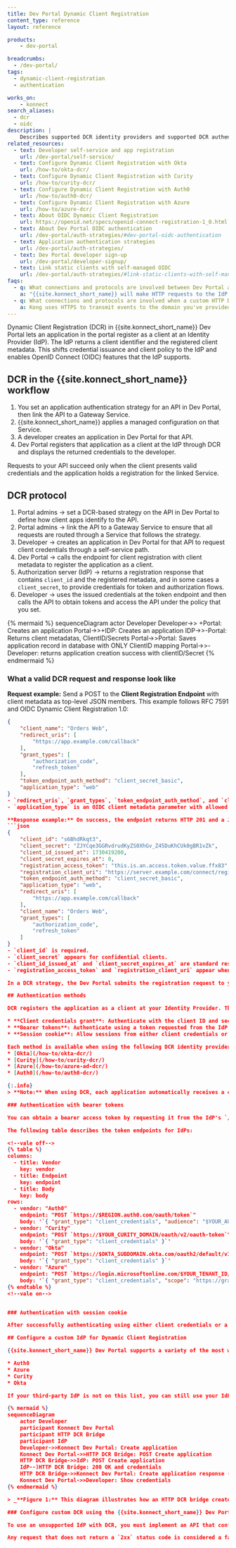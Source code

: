 ```yaml
---
title: Dev Portal Dynamic Client Registration
content_type: reference
layout: reference

products:
    - dev-portal

breadcrumbs: 
  - /dev-portal/
tags:
  - dynamic-client-registration
  - authentication

works_on:
    - konnect
search_aliases:
  - dcr
  - oidc
description: | 
    Describes supported DCR identity providers and supported DCR authentication methods. 
related_resources:
  - text: Developer self-service and app registration
    url: /dev-portal/self-service/
  - text: Configure Dynamic Client Registration with Okta
    url: /how-to/okta-dcr/
  - text: Configure Dynamic Client Registration with Curity
    url: /how-to/curity-dcr/
  - text: Configure Dynamic Client Registration with Auth0
    url: /how-to/auth0-dcr/
  - text: Configure Dynamic Client Registration with Azure
    url: /how-to/azure-dcr/
  - text: About OIDC Dynamic Client Registration
    url: https://openid.net/specs/openid-connect-registration-1_0.html
  - text: About Dev Portal OIDC authentication
    url: /dev-portal/auth-strategies/#dev-portal-oidc-authentication
  - text: Application authentication strategies
    url: /dev-portal/auth-strategies/
  - text: Dev Portal developer sign-up
    url: /dev-portal/developer-signup/
  - text: Link static clients with self-managed OIDC
    url: /dev-portal/auth-strategies/#link-static-clients-with-self-managed-oidc
faqs:
  - q: What connections and protocols are involved between Dev Portal and our organization when DCR is enabled?
    a: "{{site.konnect_short_name}} will make HTTP requests to the IdP for DCR. The details of the request are IdP-specific."
  - q: What connections and protocols are involved when a custom HTTP DCR bridge is configured for a custom IdP?
    a: Kong uses HTTPS to transmit events to the domain you've provided and includes a key that can be used on your custom handler implementation to verify the events are from {{site.konnect_short_name}}.
---
```

Dynamic Client Registration (DCR) in {{site.konnect_short_name}} Dev Portal lets an application in the portal register as a client at an Identity Provider (IdP). The IdP returns a client identifier and the registered client metadata. This shifts credential issuance and client policy to the IdP and enables OpenID Connect (OIDC) features that the IdP supports.

## DCR in the {{site.konnect_short_name}} workflow

1. You set an application authentication strategy for an API in Dev Portal, then link the API to a Gateway Service.
2. {{site.konnect_short_name}} applies a managed configuration on that Service.
3. A developer creates an application in Dev Portal for that API.
4. Dev Portal registers that application as a client at the IdP through DCR and displays the returned credentials to the developer.

Requests to your API succeed only when the client presents valid credentials and the application holds a registration for the linked Service.

## DCR protocol
1. Portal admins → set a DCR-based strategy on the API in Dev Portal to define how client apps identify to the API.
2. Portal admins → link the API to a Gateway Service to ensure that all requests are routed through a Service that follows the strategy.
3. Developer → creates an application in Dev Portal for that API to request client credentials through a self-service path.
4. Dev Portal → calls the endpoint for client registration with client metadata to register the application as a client.
5. Authorization server (IdP) → returns a registration response that contains `client_id` and the registered metadata, and in some cases a `client_secret`, to provide credentials for token and authorization flows.
6. Developer → uses the issued credentials at the token endpoint and then calls the API to obtain tokens and access the API under the policy that you set.

{% mermaid %}
sequenceDiagram
    actor Developer
    Developer->> +Portal: Creates an application
    Portal->>+IDP: Creates an application
    IDP->>-Portal: Returns client metadatas, ClientID/Secrets
    Portal->>Portal: Saves application record in database with ONLY ClientID mapping
    Portal->>-Developer: returns application creation success with clientID/Secret
{% endmermaid %}

### What a valid DCR request and response look like

**Request example:** Send a POST to the **Client Registration Endpoint** with client metadata as top-level JSON members. This example follows RFC 7591 and OIDC Dynamic Client Registration 1.0:
```json
{
    "client_name": "Orders Web",
    "redirect_uris": [
        "https://app.example.com/callback"
    ],
    "grant_types": [
        "authorization_code",
        "refresh_token"
    ],
    "token_endpoint_auth_method": "client_secret_basic",
    "application_type": "web"
}
- `redirect_uris`, `grant_types`, `token_endpoint_auth_method`, and `client_name` are standard client metadata under RFC 7591.
- `application_type` is an OIDC client metadata parameter with allowed values like web and native, from OIDC Dynamic Client Registration 1.0.

**Response example:** On success, the endpoint returns HTTP 201 and a JSON body that contains the issued identifier and the registered metadata. When the server supports client management, it also returns a Registration Access Token and a Client Configuration Endpoint URI. An example of the response you might get:
```json
{
    "client_id": "s6BhdRkqt3",
    "client_secret": "ZJYCqe3GGRvdrudKyZS0XhGv_Z45DuKhCUk0gBR1vZk",
    "client_id_issued_at": 1730419200,
    "client_secret_expires_at": 0,
    "registration_access_token": "this.is.an.access.token.value.ffx83",
    "registration_client_uri": "https://server.example.com/connect/register?client_id=s6BhdRkqt3",
    "token_endpoint_auth_method": "client_secret_basic",
    "application_type": "web",
    "redirect_uris": [
        "https://app.example.com/callback"
    ],
    "client_name": "Orders Web",
    "grant_types": [
        "authorization_code",
        "refresh_token"
    ]
}
- `client_id` is required. 
- `client_secret` appears for confidential clients.
- `client_id_issued_at` and `client_secret_expires_at` are standard response members.
- `registration_access_token` and `registration_client_uri` appear when the server enables client management. Implementations return both values or neither.

In a DCR strategy, the Dev Portal submits the registration request to your IdP and displays the returned client credentials to the developer’s application. This behavior appears in [Application authentication strategies](/application_authentication_strategies).

## Authentication methods

DCR registers the application as a client at your Identity Provider. The client authenticates when it requests tokens or calls protected resources after registration. DCR support in {{site.konnect_short_name}} provides multiple methods by which applications can be authenticated using industry-standard protocols. These methods include:

* **Client credentials grant**: Authenticate with the client ID and secret provided to the application.
* **Bearer tokens**: Authenticate using a token requested from the IdP's `/token` endpoint.
* **Session cookie**: Allow sessions from either client credentials or bearer tokens to persist via cookie until an expiration.

Each method is available when using the following DCR identity providers:
* [Okta](/how-to/okta-dcr/)
* [Curity](/how-to/curity-dcr/)
* [Azure](/how-to/azure-ad-dcr/)
* [Auth0](/how-to/auth0-dcr/)

{:.info}
> **Note:** When using DCR, each application automatically receives a client ID and secret. These credentials can be used to authenticate directly with services using the client credentials grant, or to obtain an access token from the identity provider when using the bearer token authentication method.

### Authentication with bearer tokens

You can obtain a bearer access token by requesting it from the IdP's `/token` endpoint:

The following table describes the token endpoints for IdPs:

<!--vale off-->
{% table %}
columns:
  - title: Vendor
    key: vendor
  - title: Endpoint
    key: endpoint
  - title: Body
    key: body
rows:
  - vendor: "Auth0"
    endpoint: "POST `https://$REGION.auth0.com/oauth/token`"
    body: '`{ "grant_type": "client_credentials", "audience": "$YOUR_AUDIENCE" }`'
  - vendor: "Curity"
    endpoint: "POST `https://$YOUR_CURITY_DOMAIN/oauth/v2/oauth-token`"
    body: '`{ "grant_type": "client_credentials" }`'
  - vendor: "Okta"
    endpoint: "POST `https://$OKTA_SUBDOMAIN.okta.com/oauth2/default/v1/token`"
    body: '`{ "grant_type": "client_credentials" }`'
  - vendor: "Azure"
    endpoint: "POST `https://login.microsoftonline.com/$YOUR_TENANT_ID/oauth2/v2.0/token`"
    body: '`{ "grant_type": "client_credentials", "scope": "https://graph.microsoft.com/.default" }`'
{% endtable %}
<!--vale on-->


### Authentication with session cookie

After successfully authenticating using either client credentials or a bearer access token, you can use session cookie authentication to authenticate subsequent requests without including the original credentials. To use this method, ensure that your identity provider is configured to send session cookie response headers.

## Configure a custom IdP for Dynamic Client Registration

{{site.konnect_short_name}} Dev Portal supports a variety of the most widely adopted identity provider (IdP) for Dynamic Client Registration (DCR):

* Auth0
* Azure
* Curity
* Okta

If your third-party IdP is not on this list, you can still use your IdP with {{site.konnect_short_name}} by using a custom HTTP DCR bridge. This HTTP DCR bridge acts as a proxy and translation layer between your IdP and DCR applications in the Dev Portal. When a developer creates a DCR application in the Dev Portal, {{site.konnect_short_name}} calls your HTTP DCR bridge which can translate the application data into a suitable format for your third-party IdP.

{% mermaid %}
sequenceDiagram
    actor Developer
    participant Konnect Dev Portal
    participant HTTP DCR Bridge
    participant IdP
    Developer->>Konnect Dev Portal: Create application
    Konnect Dev Portal->>HTTP DCR Bridge: POST Create application
    HTTP DCR Bridge->>IdP: POST Create application
    IdP--)HTTP DCR Bridge: 200 OK and credentials
    HTTP DCR Bridge->>Konnect Dev Portal: Create application response (with credentials from IdP)
    Konnect Dev Portal->>Developer: Show credentials
{% endmermaid %}

> _**Figure 1:** This diagram illustrates how an HTTP DCR bridge creates an application in an IdP when a developer submits an application in the {{site.konnect_short_name}} Dev Portal. First, the developer creates an application in the Dev Portal, which triggers the portal to send the application details to the HTTP DCR bridge. The bridge then sends a `POST create application` request to the IdP. If the IdP successfully processes the request, it returns a `200` status code along with the credentials for the developer’s application. These credentials are then displayed to the developer in the Dev Portal._

### Configure custom DCR using the {{site.konnect_short_name}} Dev Portal DCR Handler

To use an unsupported IdP with DCR, you must implement an API that conforms to the [{{site.konnect_short_name}} Dev Portal DCR Handler spec](https://github.com/Kong/konnect-portal-dcr-handler/blob/main/openapi/openapi.yaml). Kong provides an example reference implementation in the [{{site.konnect_short_name}} Dev Portal DCR Handler repository](https://github.com/Kong/konnect-portal-dcr-handler). This is an example HTTP DCR bridge implementation and is not meant to be deployed in production. We encourage you to use this implementation as a guide to create your own implementation.

Any request that does not return a `2xx` status code is considered a failure and will halt the application creation process in your {{site.konnect_short_name}} Dev Portal.
